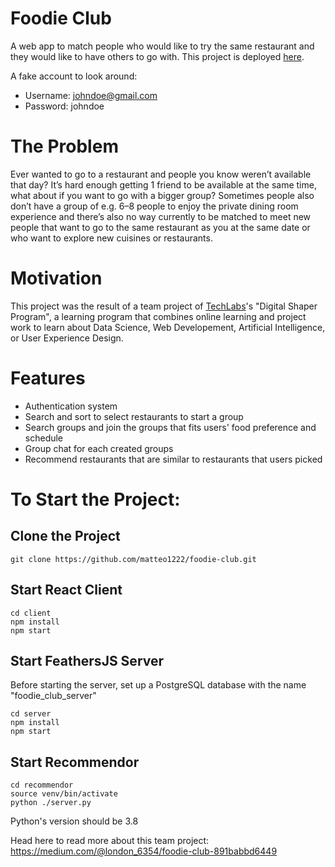 # Foodie Club
A web app to match people who would like to try the same restaurant and they would like to have others to go with. This project is deployed [here](https://foodieclub.co).

A fake account to look around:
- Username: johndoe@gmail.com
- Password: johndoe

# The Problem
Ever wanted to go to a restaurant and people you know weren’t available that day? It’s hard enough getting 1 friend to be available at the same time, what about if you want to go with a bigger group? Sometimes people also don’t have a group of e.g. 6–8 people to enjoy the private dining room experience and there’s also no way currently to be matched to meet new people that want to go to the same restaurant as you at the same date or who want to explore new cuisines or restaurants.

# Motivation
This project was the result of a team project of [TechLabs](https://techlabs.org/)'s "Digital Shaper Program", a learning program that combines online learning and project work to learn about Data Science, Web Developement, Artificial Intelligence, or User Experience Design.

# Features
- Authentication system
- Search and sort to select restaurants to start a group
- Search groups and join the groups that fits users' food preference and schedule
- Group chat for each created groups
- Recommend restaurants that are similar to restaurants that users picked

# To Start the Project:
## Clone the Project
```
git clone https://github.com/matteo1222/foodie-club.git
```
## Start React Client
```
cd client
npm install
npm start
```
## Start FeathersJS Server
Before starting the server, set up a PostgreSQL database with the name "foodie_club_server"
```
cd server
npm install
npm start
```
## Start Recommendor
```
cd recommendor
source venv/bin/activate
python ./server.py
```
Python's version should be 3.8


Head here to read more about this team project: https://medium.com/@london_6354/foodie-club-891babbd6449

